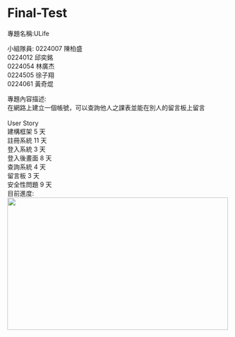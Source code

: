 # Final-Test

專題名稱:ULife

小組隊員:
0224007 陳柏盛<br>
0224012 邱奕銘<br>
0224054 林廣杰<br>
0224505 徐子翔<br>
0224061 黃奇焜<br>

專題內容描述:<br>
在網路上建立一個帳號，可以查詢他人之課表並能在別人的留言板上留言<br><br>
User Story<br>
建構框架 5 天<br>
註冊系統 11 天<br>
登入系統 3 天<br>
登入後畫面 8 天<br>
查詢系統 4 天<br>
留言板 3 天<br>
安全性問題 9 天<br>
目前進度:<br>
<img src = "https://fbcdn-sphotos-h-a.akamaihd.net/hphotos-ak-xpt1/v/t35.0-12/11281497_1018956238145392_981931360_o.jpg?oh=d547d5bc619a489bbe6632cd70e769fc&oe=555E3FA8&__gda__=1432235291_96580e59adce238941980818c12f24c7" width = 500 height = 300>
